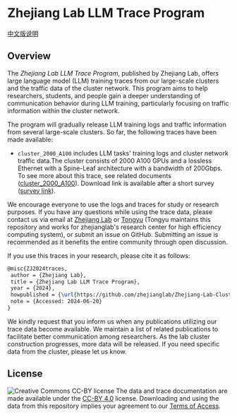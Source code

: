 # Zhejiang Lab LLM Trace Program
[中文版说明](./README-CN.md)
## Overview
The *Zhejiang Lab LLM Trace Program*, published by Zhejiang Lab, offers large language model (LLM) training traces from our large-scale clusters and the traffic data of the cluster network. This program aims to help researchers, students, and people gain a deeper understanding of communication behavior during LLM training, particularly focusing on traffic information within the cluster network.

The program will gradually release LLM training logs and traffic information from several large-scale clusters. So far, the following traces have been made available:

- `cluster_2000_A100` includes LLM tasks' training logs and cluster network traffic data.The cluster consists of 2000 A100 GPUs and a lossless Ethernet with a Spine-Leaf architecture with a bandwidth of 200Gbps. To see more about this trace, see related documents ([cluster_2000_A100](./cluster_2000_A100/cluster_2000_A100.md)).  Download link is available after a short survey ([survey link](https://forms.gle/2K66hHB4ZovQ5Cjn7)).


We encourage everyone to use the logs and traces for study or research purposes. If you have any questions while using the trace data, please contact us via email at [Zhejiang Lab](mailto:zhejianglab-clustertrace@zhejianglab.com) or [Tongyu](mailto:tongyusong@zhejianglab.com) (Tongyu maintains this repository and works for zhejianglab's research center for high efficiency computing system), or submit an issue on GitHub. Submitting an issue is recommended as it benefits the entire community through open discussion.

If you use this traces in your research, please cite it as follows:
```latex
@misc{ZJ2024traces,
 author = {Zhejiang Lab},
 title = {Zhejiang Lab LLM Trace Program},
 year = {2024},
 howpublished = {\url{https://github.com/zhejianglab/Zhejiang-Lab-Cluster-Traces}},
 note = {Accessed: 2024-06-20}
}
```

We kindly request that you inform us when any publications utilizing our trace data become available. We maintain a list of related publications to facilitate better communication among researchers.  As the lab cluster construction progresses, more data will be released. If you need specific data from the cluster, please let us know. 

## License

![Creative Commons CC-BY license](https://i.creativecommons.org/l/by/4.0/88x31.png)
The data and trace documentation are made available under the [CC-BY 4.0](https://creativecommons.org/licenses/by/4.0/) license. Downloading and using the data from this repository implies your agreement to our [Terms of Access](./Terms%20of%20Access%20使用条款.pdf).
